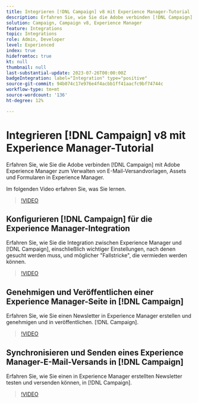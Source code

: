 ```yaml
---
title: Integrieren [!DNL Campaign] v8 mit Experience Manager-Tutorial
description: Erfahren Sie, wie Sie die Adobe verbinden [!DNL Campaign] mit Adobe Experience Manager zum Verwalten von E-Mail-Versandvorlagen, Assets und Formularen in Experience Manager.
solution: Campaign, Campaign v8, Experience Manager
feature: Integrations
topic: Integrations
role: Admin, Developer
level: Experienced
index: true
hidefromtoc: true
kt: null
thumbnail: null
last-substantial-update: 2023-07-26T00:00:00Z
badgeIntegration: label="Integration" type="positive"
source-git-commit: 94b074c17e976e4f4acbb1ff41aacfc9bf74744c
workflow-type: tm+mt
source-wordcount: '136'
ht-degree: 12%

---
```



# Integrieren [!DNL Campaign] v8 mit Experience Manager-Tutorial

Erfahren Sie, wie Sie die Adobe verbinden [!DNL Campaign] mit Adobe Experience Manager zum Verwalten von E-Mail-Versandvorlagen, Assets und Formularen in Experience Manager.

Im folgenden Video erfahren Sie, was Sie lernen.

>[!VIDEO](https://video.tv.adobe.com/v/340319?quality=12&learn=on)

## Konfigurieren [!DNL Campaign] für die Experience Manager-Integration

Erfahren Sie, wie Sie die Integration zwischen Experience Manager und [!DNL Campaign], einschließlich wichtiger Einstellungen, nach denen gesucht werden muss, und möglicher &quot;Fallstricke&quot;, die vermieden werden können.

>[!VIDEO](https://video.tv.adobe.com/v/340121?quality=12&learn=on)

## Genehmigen und Veröffentlichen einer Experience Manager-Seite in [!DNL Campaign]

Erfahren Sie, wie Sie einen Newsletter in Experience Manager erstellen und genehmigen und in veröffentlichen. [!DNL Campaign].

>[!VIDEO](https://video.tv.adobe.com/v/340678?quality=12&learn=on)

## Synchronisieren und Senden eines Experience Manager-E-Mail-Versands in [!DNL Campaign]

Erfahren Sie, wie Sie einen in Experience Manager erstellten Newsletter testen und versenden können, in [!DNL Campaign].

>[!VIDEO](https://video.tv.adobe.com/v/340151?quality=12&learn=on)
